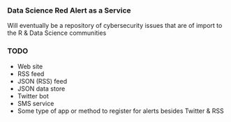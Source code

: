 ### Data Science Red Alert as a Service

Will eventually be a repository of cybersecurity issues that are of import to the R & Data Science communities

### TODO

- Web site
- RSS feed
- JSON (RSS) feed
- JSON data store
- Twitter bot
- SMS service
- Some type of app or method to register for alerts besides Twitter & RSS
